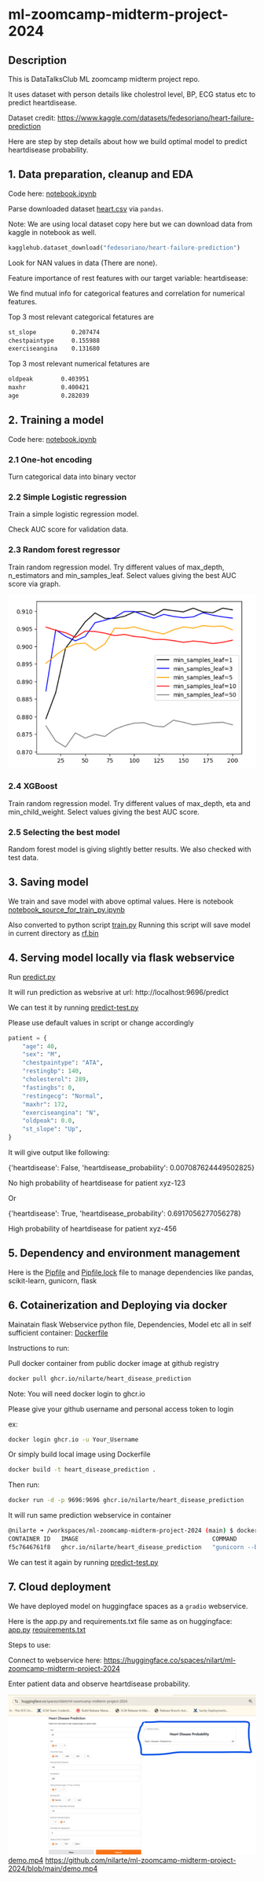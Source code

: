 # ml-zoomcamp-midterm-project-2024
## Description
This is DataTalksClub ML zoomcamp midterm project repo. 

It uses dataset with person details like cholestrol level, BP, ECG status etc to predict heartdisease.

Dataset credit: https://www.kaggle.com/datasets/fedesoriano/heart-failure-prediction

Here are step by step details about how we build optimal model to predict heartdisease probability. 

## 1. Data preparation, cleanup and EDA
Code here: [notebook.ipynb](./notebook.ipynb)

Parse downloaded dataset [heart.csv](./heart.csv) via `pandas`.

Note: We are using local dataset copy here but we can download data from kaggle in notebook as well.
```python
kagglehub.dataset_download("fedesoriano/heart-failure-prediction")
```
Look for NAN values in data (There are none). 

Feature importance of rest features with our target variable: heartdisease:

We find mutual info for categorical features and correlation for numerical features.

Top 3 most relevant categorical fetatures are
```bash
st_slope          0.207474
chestpaintype     0.155988
exerciseangina    0.131680
```

Top 3 most relevant numerical fetatures are
```bash
oldpeak        0.403951
maxhr          0.400421
age            0.282039
```

## 2. Training a model
Code here: [notebook.ipynb](./notebook.ipynb)
### 2.1 One-hot encoding
Turn categorical data into binary vector
### 2.2 Simple Logistic regression
Train a simple logistic regression model.

Check AUC score for validation data.
### 2.3 Random forest regressor
Train random regression model.
Try different values of max_depth, n_estimators and min_samples_leaf.
Select values giving the best AUC score via graph.

![rf-graph.png](./rf-graph.png)

### 2.4 XGBoost
Train random regression model.
Try different values of max_depth, eta and min_child_weight.
Select values giving the best AUC score.

### 2.5 Selecting the best model
Random forest model is giving slightly better results.
We also checked with test data.

## 3. Saving model
We train and save model with above optimal values.
Here is notebook [notebook_source_for_train_py.ipynb](./notebook_source_for_train_py.ipynb) 
 
Also converted to python script [train.py](./train.py) 
Running this script will save model in current directory as [rf.bin](./rf.bin)

## 4. Serving model locally via flask webservice
Run [predict.py](./predict.py) 

It will run prediction as websrive at url: http://localhost:9696/predict

We can test it by running [predict-test.py](./predict-test.py) 

Please use default values in script or change accordingly
```python
patient = {
    "age": 40,
    "sex": "M",
    "chestpaintype": "ATA",
    "restingbp": 140,
    "cholesterol": 289,
    "fastingbs": 0,
    "restingecg": "Normal",
    "maxhr": 172,
    "exerciseangina": "N",
    "oldpeak": 0.0,
    "st_slope": "Up",
}
```
It will give output like following:

{'heartdisease': False, 'heartdisease_probability': 0.007087624449502825}

No high probability of heartdisease for patient xyz-123

Or

{'heartdisease': True, 'heartdisease_probability': 0.6917056277056278}

High probability of heartdisease for patient xyz-456

## 5. Dependency and environment management
Here is the [Pipfile](./Pipfile) and [Pipfile.lock](./Pipfile.lock) file to manage dependencies like pandas, scikit-learn, gunicorn, flask

## 6. Cotainerization and Deploying via docker
Mainatain flask Webservice python file, Dependencies, Model etc all in self sufficient container: [Dockerfile](./Dockerfile)

Instructions to run:

Pull docker container from public docker image at github registry

```bash
docker pull ghcr.io/nilarte/heart_disease_prediction
```

Note: 
You will need docker login to ghcr.io

Please give your github username and personal access token to login


ex:
```bash
docker login ghcr.io -u Your_Username
```

Or simply build local image using Dockerfile
```bash
docker build -t heart_disease_prediction .
```

Then run:
```bash
docker run -d -p 9696:9696 ghcr.io/nilarte/heart_disease_prediction
```
It will run same prediction webservice in container

```bash
@nilarte ➜ /workspaces/ml-zoomcamp-midterm-project-2024 (main) $ docker ps
CONTAINER ID   IMAGE                                      COMMAND                  CREATED         STATUS         PORTS                                       NAMES
f5c7646761f8   ghcr.io/nilarte/heart_disease_prediction   "gunicorn --bind=0.0…"   2 minutes ago   Up 2 minutes   0.0.0.0:9696->9696/tcp, :::9696->9696/tcp   sweet_matsumoto
```
We can test it again by running [predict-test.py](./predict-test.py) 

## 7. Cloud deployment
We have deployed model on huggingface spaces as a `gradio` webservice.

Here is the app.py and requirements.txt file same as on huggingface: [app.py](./app.py) [requirements.txt](./requirements.txt)

Steps to use:

Connect to webservice here: https://huggingface.co/spaces/nilart/ml-zoomcamp-midterm-project-2024

Enter patient data and observe heartdisease probability.

![hugging-face.png](./huggingface.png)
[demo.mp4](./demo.mp4)
https://github.com/nilarte/ml-zoomcamp-midterm-project-2024/blob/main/demo.mp4
